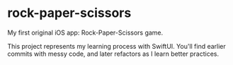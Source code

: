 # rock-paper-scissors
My first original iOS app: Rock-Paper-Scissors game.

This project represents my learning process with SwiftUI.
You'll find earlier commits with messy code, and later refactors as I learn better practices.

